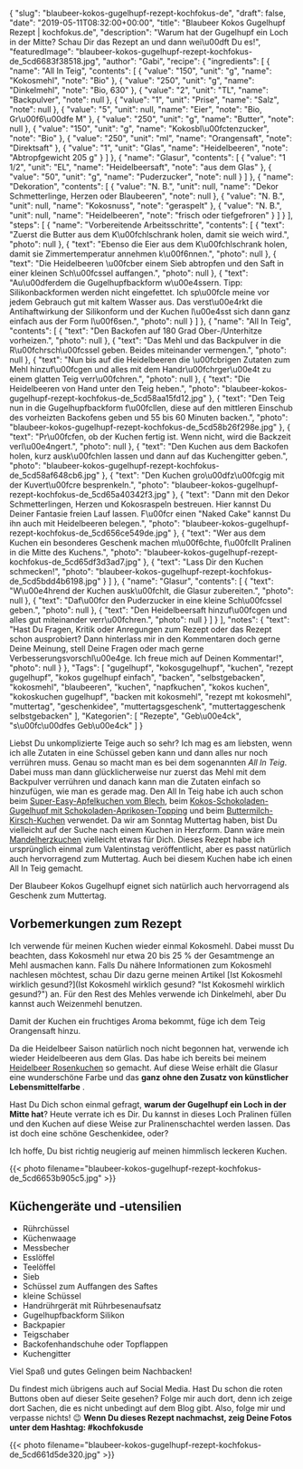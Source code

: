 {
    "slug": "blaubeer-kokos-gugelhupf-rezept-kochfokus-de",
    "draft": false,
    "date": "2019-05-11T08:32:00+00:00",
    "title": "Blaubeer Kokos Gugelhupf Rezept | kochfokus.de",
    "description": "Warum hat der Gugelhupf ein Loch in der Mitte? Schau Dir das Rezept an und dann wei\u00dft Du es!",
    "featuredImage": "blaubeer-kokos-gugelhupf-rezept-kochfokus-de_5cd6683f38518.jpg",
    "author": "Gabi",
    "recipe": {
        "ingredients": [
            {
                "name": "All In Teig",
                "contents": [
                    {
                        "value": "150",
                        "unit": "g",
                        "name": "Kokosmehl",
                        "note": "Bio"
                    },
                    {
                        "value": "250",
                        "unit": "g",
                        "name": "Dinkelmehl",
                        "note": "Bio, 630"
                    },
                    {
                        "value": "2",
                        "unit": "TL",
                        "name": "Backpulver",
                        "note": null
                    },
                    {
                        "value": "1",
                        "unit": "Prise",
                        "name": "Salz",
                        "note": null
                    },
                    {
                        "value": "5",
                        "unit": null,
                        "name": "Eier",
                        "note": "Bio, Gr\u00f6\u00dfe M"
                    },
                    {
                        "value": "250",
                        "unit": "g",
                        "name": "Butter",
                        "note": null
                    },
                    {
                        "value": "150",
                        "unit": "g",
                        "name": "Kokosbl\u00fctenzucker",
                        "note": "Bio"
                    },
                    {
                        "value": "250",
                        "unit": "ml",
                        "name": "Orangensaft",
                        "note": "Direktsaft"
                    },
                    {
                        "value": "1",
                        "unit": "Glas",
                        "name": "Heidelbeeren",
                        "note": "Abtropfgewicht 205 g"
                    }
                ]
            },
            {
                "name": "Glasur",
                "contents": [
                    {
                        "value": "1 1\/2",
                        "unit": "EL",
                        "name": "Heidelbeersaft",
                        "note": "aus dem Glas"
                    },
                    {
                        "value": "50",
                        "unit": "g",
                        "name": "Puderzucker",
                        "note": null
                    }
                ]
            },
            {
                "name": "Dekoration",
                "contents": [
                    {
                        "value": "N. B.",
                        "unit": null,
                        "name": "Dekor Schmetterlinge, Herzen oder Blaubeeren",
                        "note": null
                    },
                    {
                        "value": "N. B.",
                        "unit": null,
                        "name": "Kokosnuss",
                        "note": "geraspelt"
                    },
                    {
                        "value": "N. B.",
                        "unit": null,
                        "name": "Heidelbeeren",
                        "note": "frisch oder tiefgefroren"
                    }
                ]
            }
        ],
        "steps": [
            {
                "name": "Vorbereitende Arbeitsschritte",
                "contents": [
                    {
                        "text": "Zuerst die Butter aus dem K\u00fchlschrank holen, damit sie weich wird.",
                        "photo": null
                    },
                    {
                        "text": "Ebenso die Eier aus dem K\u00fchlschrank holen, damit sie Zimmertemperatur annehmen k\u00f6nnen.",
                        "photo": null
                    },
                    {
                        "text": "Die Heidelbeeren \u00fcber einem Sieb abtropfen und den Saft in einer kleinen Sch\u00fcssel auffangen.",
                        "photo": null
                    },
                    {
                        "text": "Au\u00dferdem die Gugelhupfbackform w\u00e4ssern. Tipp: Silikonbackformen werden nicht eingefettet. Ich sp\u00fcle meine vor jedem Gebrauch gut mit kaltem Wasser aus. Das verst\u00e4rkt die Antihaftwirkung der Silikonform und der Kuchen l\u00e4sst sich dann ganz einfach aus der Form l\u00f6sen.",
                        "photo": null
                    }
                ]
            },
            {
                "name": "All In Teig",
                "contents": [
                    {
                        "text": "Den Backofen auf 180 Grad Ober-\/Unterhitze vorheizen.",
                        "photo": null
                    },
                    {
                        "text": "Das Mehl und das Backpulver in die R\u00fchrsch\u00fcssel geben. Beides miteinander vermengen.",
                        "photo": null
                    },
                    {
                        "text": "Nun bis auf die Heidelbeeren die \u00fcbrigen Zutaten zum Mehl hinzuf\u00fcgen und alles mit dem Handr\u00fchrger\u00e4t zu einem glatten Teig verr\u00fchren.",
                        "photo": null
                    },
                    {
                        "text": "Die Heidelbeeren von Hand unter den Teig heben.",
                        "photo": "blaubeer-kokos-gugelhupf-rezept-kochfokus-de_5cd58aa15fd12.jpg"
                    },
                    {
                        "text": "Den Teig nun in die Gugelhupfbackform f\u00fcllen, diese auf den mittleren Einschub des vorheizten Backofens geben und 55 bis 60 Minuten backen.",
                        "photo": "blaubeer-kokos-gugelhupf-rezept-kochfokus-de_5cd58b26f298e.jpg"
                    },
                    {
                        "text": "Pr\u00fcfen, ob der Kuchen fertig ist. Wenn nicht, wird die Backzeit verl\u00e4ngert.",
                        "photo": null
                    },
                    {
                        "text": "Den Kuchen aus dem Backofen holen, kurz ausk\u00fchlen lassen und dann auf das Kuchengitter geben.",
                        "photo": "blaubeer-kokos-gugelhupf-rezept-kochfokus-de_5cd58af648cb6.jpg"
                    },
                    {
                        "text": "Den Kuchen gro\u00dfz\u00fcgig mit der Kuvert\u00fcre besprenkeln.",
                        "photo": "blaubeer-kokos-gugelhupf-rezept-kochfokus-de_5cd65a40342f3.jpg"
                    },
                    {
                        "text": "Dann mit den Dekor Schmetterlingen, Herzen und Kokosraspeln bestreuen. Hier kannst Du Deiner Fantasie freien Lauf lassen. F\u00fcr einen \"Naked Cake\" kannst Du ihn auch mit Heidelbeeren belegen.",
                        "photo": "blaubeer-kokos-gugelhupf-rezept-kochfokus-de_5cd656ce549de.jpg"
                    },
                    {
                        "text": "Wer aus dem Kuchen ein besonderes Geschenk machen m\u00f6chte, f\u00fcllt Pralinen in die Mitte des Kuchens.",
                        "photo": "blaubeer-kokos-gugelhupf-rezept-kochfokus-de_5cd65df3d3ad7.jpg"
                    },
                    {
                        "text": "Lass Dir den Kuchen schmecken!",
                        "photo": "blaubeer-kokos-gugelhupf-rezept-kochfokus-de_5cd5bdd4b6198.jpg"
                    }
                ]
            },
            {
                "name": "Glasur",
                "contents": [
                    {
                        "text": "W\u00e4hrend der Kuchen ausk\u00fchlt, die Glasur zubereiten.",
                        "photo": null
                    },
                    {
                        "text": "Daf\u00fcr den Puderzucker in eine kleine Sch\u00fcssel geben.",
                        "photo": null
                    },
                    {
                        "text": "Den Heidelbeersaft hinzuf\u00fcgen und alles gut miteinander verr\u00fchren.",
                        "photo": null
                    }
                ]
            }
        ],
        "notes": {
            "text": "Hast Du Fragen, Kritik oder Anregungen zum Rezept oder das Rezept schon ausprobiert? Dann hinterlass mir in den Kommentaren doch gerne Deine Meinung, stell Deine Fragen oder mach gerne Verbesserungsvorschl\u00e4ge. Ich freue mich auf Deinen Kommentar!",
            "photo": null
        }
    },
    "Tags": [
        "gugelhupf",
        "kokosgugelhupf",
        "kuchen",
        "rezept gugelhupf",
        "kokos gugelhupf einfach",
        "backen",
        "selbstgebacken",
        "kokosmehl",
        "blaubeeren",
        "kuchen",
        "napfkuchen",
        "kokos kuchen",
        "kokoskuchen gugelhupf",
        "backen mit kokosmehl",
        "rezept mt kokosmehl",
        "muttertag",
        "geschenkidee",
        "muttertagsgeschenk",
        "muttertaggeschenk selbstgebacken"
    ],
    "Kategorien": [
        "Rezepte",
        "Geb\u00e4ck",
        "s\u00fc\u00dfes Geb\u00e4ck"
    ]
}

Liebst Du unkomplizierte Teige auch so sehr? Ich mag es am liebsten, wenn ich alle Zutaten in eine Schüssel geben kann und dann alles nur noch verrühren muss. Genau so macht man es bei dem sogenannten *All In Teig*. Dabei muss man dann glücklicherweise nur zuerst das Mehl mit dem Backpulver verrühren und danach kann man die Zutaten einfach so hinzufügen, wie man es gerade mag. Den All In Teig habe ich auch schon beim [Super-Easy-Apfelkuchen vom Blech](https://kochfokus.de/artikel/super-easy-apfelkuchen-vom-blech/ "Super-Easy-Apfelkuchen vom Blech"), beim [Kokos-Schokoladen-Gugelhupf mit Schokoladen-Aprikosen-Topping](https://kochfokus.de/artikel/kokos-gugelhupf-mit-schokoladen-aprikosen-topping/ "Kokos-Schokoladen-Gugelhupf mit Schokoladen-Aprikosen-Topping") und beim [Buttermilch-Kirsch-Kuchen](https://kochfokus.de/artikel/buttermilch-kirsch-kuchen/ "Buttermilch-Kirsch-Kuchen") verwendet. Da wir am Sonntag Muttertag haben, bist Du vielleicht auf der Suche nach einem Kuchen in Herzform. Dann wäre mein [Mandelherzkuchen](https://kochfokus.de/artikel/mandelherzkuchen-fuer-den-valentinstag/ "Mandelherzkuchen") vielleicht etwas für Dich. Dieses Rezept habe ich ursprünglich einmal zum Valentinstag veröffentlicht, aber es passt natürlich auch hervorragend zum Muttertag. Auch bei diesem Kuchen habe ich einen All In Teig gemacht.

Der Blaubeer Kokos Gugelhupf eignet sich natürlich auch hervorragend als Geschenk zum Muttertag.

## Vorbemerkungen zum Rezept

Ich verwende für meinen Kuchen wieder einmal Kokosmehl. Dabei musst Du beachten, dass Kokosmehl nur etwa 20 bis 25 % der Gesamtmenge an Mehl ausmachen kann. Falls Du nähere Informationen zum Kokosmehl nachlesen möchtest, schau Dir dazu gerne meinen Artikel [Ist Kokosmehl wirklich gesund?](Ist Kokosmehl wirklich gesund? "Ist Kokosmehl wirklich gesund?") an. Für den Rest des Mehles verwende ich Dinkelmehl, aber Du kannst auch Weizenmehl benutzen.

Damit der Kuchen ein fruchtiges Aroma bekommt, füge ich dem Teig Orangensaft hinzu.

Da die Heidelbeer Saison natürlich noch nicht begonnen hat, verwende ich wieder Heidelbeeren aus dem Glas. Das habe ich bereits bei meinem [Heidelbeer Rosenkuchen](https://kochfokus.de/artikel/heidelbeer-rosenkuchen-eine-su-e-ss-e-versuchung/ "Heidelbeer Rosenkuchen") so gemacht. Auf diese Weise erhält die Glasur eine wunderschöne Farbe und das **ganz ohne den Zusatz von künstlicher Lebensmittelfarbe** .

Hast Du Dich schon einmal gefragt, **warum der Gugelhupf ein Loch in der Mitte hat**? Heute verrate ich es Dir. Du kannst in dieses Loch Pralinen füllen und den Kuchen auf diese Weise zur Pralinenschachtel werden lassen. Das ist doch eine schöne Geschenkidee, oder?

Ich hoffe, Du bist richtig neugierig auf meinen himmlisch leckeren Kuchen.

{{< photo filename="blaubeer-kokos-gugelhupf-rezept-kochfokus-de_5cd6653b905c5.jpg" >}}

## Küchengeräte und -utensilien

- Rührchüssel
- Küchenwaage
- Messbecher
- Esslöffel
- Teelöffel
- Sieb
- Schüssel zum Auffangen des Saftes
- kleine Schüssel
- Handrührgerät mit Rührbesenaufsatz
- Gugelhupfbackform Silikon
- Backpapier
- Teigschaber
- Backofenhandschuhe oder Topflappen
- Kuchengitter

Viel Spaß und gutes Gelingen beim Nachbacken!

Du findest mich übrigens auch auf Social Media. Hast Du schon die roten Buttons oben auf dieser Seite gesehen? Folge mir auch dort, denn ich zeige dort Sachen, die es nicht unbedingt auf dem Blog gibt. Also, folge mir und verpasse nichts! 😉 **Wenn Du dieses Rezept nachmachst, zeig Deine Fotos unter dem Hashtag: #kochfokusde**

{{< photo filename="blaubeer-kokos-gugelhupf-rezept-kochfokus-de_5cd661d5de320.jpg" >}}